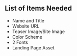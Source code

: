 ## List of Items Needed
* Name and Title
* Website URL
* Teaser Image/Site Image
* Color Scheme
* 2 Fonts 
* Landing Page Asset
